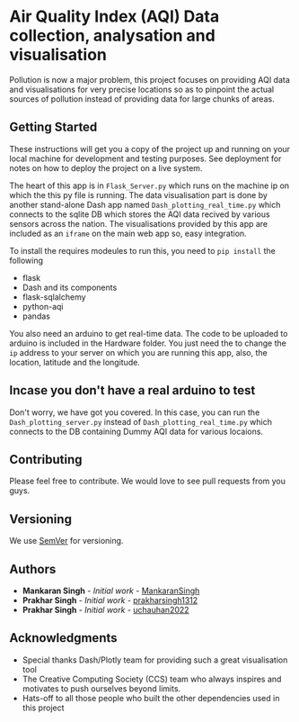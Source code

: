 # Air Quality Index (AQI) Data collection, analysation and visualisation

Pollution is now a major problem, this project focuses on providing AQI data and visualisations for very precise locations so as to pinpoint the actual sources of pollution instead of providing data for large chunks of areas.

## Getting Started

These instructions will get you a copy of the project up and running on your local machine for development and testing purposes. See deployment for notes on how to deploy the project on a live system.

The heart of this app is in ``Flask_Server.py`` which runs on the machine ip on which the this py file is running.
The data visualisation part is done by another stand-alone Dash app named ``Dash_plotting_real_time.py`` which connects to the sqlite DB which stores the AQI data recived by various sensors across the nation. The visualisations provided by this app are included as an ``iframe`` on the main web app so, easy integration.

To install the requires modeules to run this, you need to ``pip install`` the following

- flask
- Dash and its components
- flask-sqlalchemy
- python-aqi
- pandas

You also need an arduino to get real-time data. The code to be uploaded to arduino is included in the Hardware folder.
You just need the to change the ``ip`` address to your server on which you are running this app, also, the location, latitude and the longitude.

## Incase you don't have a real arduino to test 

Don't worry, we have got you covered. In this case, you can run the ``Dash_plotting_server.py`` instead of ``Dash_plotting_real_time.py`` which connects to the DB containing Dummy AQI data for various locaions.

## Contributing

Please feel free to contribute. We would love to see pull requests from you guys.


## Versioning

We use [SemVer](http://semver.org/) for versioning.

## Authors

* **Mankaran Singh** - *Initial work* - [MankaranSingh](https://github.com/MankaranSingh)
* **Prakhar Singh** - *Initial work* - [prakharsingh1312](https://github.com/prakharsingh1312)
* **Prakhar Singh** - *Initial work* - [uchauhan2022](https://github.com/uchauhan2022)

## Acknowledgments

* Special thanks Dash/Plotly team for providing such a great visualisation tool
* The Creative Computing Society (CCS) team who always inspires and motivates to push ourselves beyond limits.
* Hats-off to all those people who built the other dependencies used in this project  

